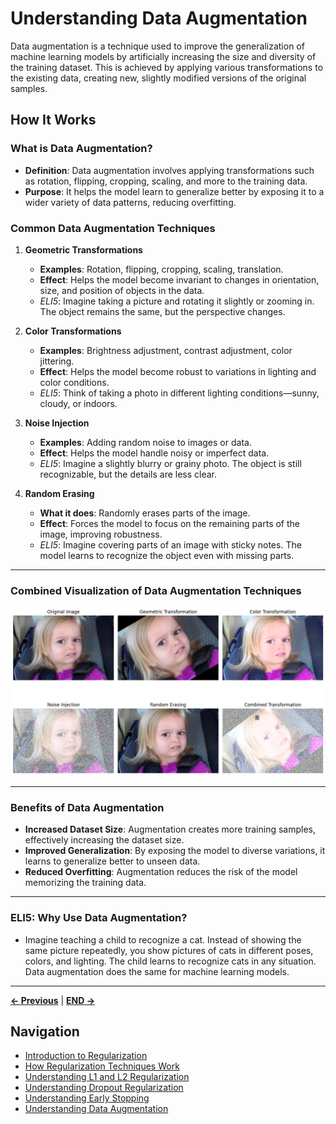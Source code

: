 # Understanding Data Augmentation

Data augmentation is a technique used to improve the generalization of machine learning models by artificially increasing the size and diversity of the training dataset. This is achieved by applying various transformations to the existing data, creating new, slightly modified versions of the original samples.

## How It Works

### What is Data Augmentation?

- **Definition**: Data augmentation involves applying transformations such as rotation, flipping, cropping, scaling, and more to the training data.
- **Purpose**: It helps the model learn to generalize better by exposing it to a wider variety of data patterns, reducing overfitting.

### Common Data Augmentation Techniques

1. **Geometric Transformations**

   - **Examples**: Rotation, flipping, cropping, scaling, translation.
   - **Effect**: Helps the model become invariant to changes in orientation, size, and position of objects in the data.
   - _ELI5_: Imagine taking a picture and rotating it slightly or zooming in. The object remains the same, but the perspective changes.

2. **Color Transformations**

   - **Examples**: Brightness adjustment, contrast adjustment, color jittering.
   - **Effect**: Helps the model become robust to variations in lighting and color conditions.
   - _ELI5_: Think of taking a photo in different lighting conditions—sunny, cloudy, or indoors.

3. **Noise Injection**

   - **Examples**: Adding random noise to images or data.
   - **Effect**: Helps the model handle noisy or imperfect data.
   - _ELI5_: Imagine a slightly blurry or grainy photo. The object is still recognizable, but the details are less clear.

4. **Random Erasing**
   - **What it does**: Randomly erases parts of the image.
   - **Effect**: Forces the model to focus on the remaining parts of the image, improving robustness.
   - _ELI5_: Imagine covering parts of an image with sticky notes. The model learns to recognize the object even with missing parts.

---

### Combined Visualization of Data Augmentation Techniques

![Combined Data Augmentation Techniques](./plots/output_da_1.png)

---

### Benefits of Data Augmentation

- **Increased Dataset Size**: Augmentation creates more training samples, effectively increasing the dataset size.
- **Improved Generalization**: By exposing the model to diverse variations, it learns to generalize better to unseen data.
- **Reduced Overfitting**: Augmentation reduces the risk of the model memorizing the training data.

---

### ELI5: Why Use Data Augmentation?

- Imagine teaching a child to recognize a cat. Instead of showing the same picture repeatedly, you show pictures of cats in different poses, colors, and lighting. The child learns to recognize cats in any situation. Data augmentation does the same for machine learning models.

---

**[← Previous](earlystop.md)** | **[END →](questions.md)**

## Navigation

- [Introduction to Regularization](README.md)
- [How Regularization Techniques Work](problem_solution.md)
- [Understanding L1 and L2 Regularization](LX.md)
- [Understanding Dropout Regularization](dropout.md)
- [Understanding Early Stopping](earlystop.md)
- [Understanding Data Augmentation](data_augmentation.md)
